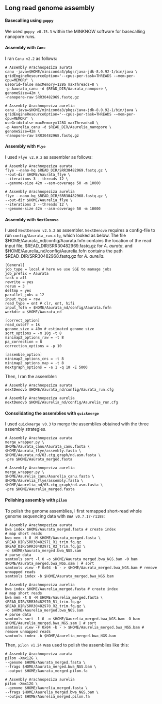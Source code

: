 ## Long read genome assembly

#### Basecalling using `guppy`
We used `guppy v0.15.3` within the MINKNOW software for basecalling nanopore runs. 

#### Assembly with `Canu`
I ran `Canu v2.2` as follows:

```ShellSession
# Assembly Arachnopeziza aurata
canu -java=$HOME/miniconda3/pkgs/java-jdk-8.0.92-1/bin/java \
gridEngineResourceOption='--cpus-per-task=THREADS -–mem-per-cpu=MEMORY' \
useGrid=false maxMemory=128G maxThreads=8 \
-p Aaurata_canu -d $READ_DIR/Aaurata_nanopore \
genomeSize=42m \
-nanopore-raw SRR30482969.fastq.gz

# Assembly Arachnopeziza aurelia
canu -java=$HOME/miniconda3/pkgs/java-jdk-8.0.92-1/bin/java \
gridEngineResourceOption='--cpus-per-task=THREADS -–mem-per-cpu=MEMORY' \
useGrid=false maxMemory=128G maxThreads=8 \
-p Aaurelia_canu -d $READ_DIR/Aaurelia_nanopore \
genomeSize=42m \
-nanopore-raw SRR30482968.fastq.gz
```

#### Assembly with `Flye`
I used `Flye v2.9.2` as assembler as follows:

```ShellSession
# Assembly Arachnopeziza aurata
flye --nano-hq $READ_DIR/SRR30482969.fastq.gz \
--out-dir $HOME/Aaurata_flye \
--iterations 3 --threads 12 \
--genome-size 42m --asm-coverage 50 -m 10000

# Assembly Arachnopeziza aurelia
flye --nano-hq $READ_DIR/SRR30482968.fastq.gz \
--out-dir $HOME/Aaurelia_flye \
--iterations 3 --threads 12 \
--genome-size 42m --asm-coverage 50 -m 10000
```

#### Assembly with `NextDenovo`
I used `NextDenovo v2.5.2` as assembler. `NextDenovo` requires a config-file to run `config/Aaurata_run.cfg`, which looked as below. The file $HOME/Aaurata_nd/config/Aaurata.fofn contains the location of the read input file, $READ_DIR/SRR30482969.fastq.gz for *A. aurata*, and $HOME/Aaurelia_nd/config/Aaurelia.fofn contains the path $READ_DIR/SRR30482968.fastq.gz for *A. aurelia*.
```
[General]
job_type = local # here we use SGE to manage jobs
job_prefix = Aaurata
task = all
rewrite = yes
rerun = 3
deltmp = yes
parallel_jobs = 12
input_type = raw
read_type = ont # clr, ont, hifi
input_fofn = $HOME/Aaurata_nd/config/Aaurata.fofn
workdir = $HOME/Aaurata_nd

[correct_option]
read_cutoff = 1k
genome_size = 40m # estimated genome size
sort_options = -m 10g -t 8
minimap2_options_raw = -t 8
pa_correction = 8
correction_options = -p 10

[assemble_option]
minimap2_options_cns = -t 8
minimap2_options_map = -t 8
nextgraph_options = -a 1 -q 10 -E 5000
```

Then, I ran the assembler: 
```ShellSession
# Assembly Arachnopeziza aurata
nextDenovo $HOME/Aaurata_nd/config/Aaurata_run.cfg

# Assembly Arachnopeziza aurelia
nextDenovo $HOME/Aaurelia_nd/config/Aaurelia_run.cfg
``` 

#### Consolidating the assemblies with `quickmerge`
I used `quickmerge v0.3` to merge the assemblies obtained with the three assembly strategies. 

```ShellSession
# Assembly Arachnopeziza aurata
merge_wrapper.py \
$HOME/Aaurata_canu/Aaurata_canu.fasta \
$HOME/Aaurata_flye/assembly.fasta \
$HOME/Aaurata_nd/03.ctg_graph/nd.asm.fasta \
-pre $HOME/Aaurata_merged.fasta

# Assembly Arachnopeziza aurelia
merge_wrapper.py \
$HOME/Aaurelia_canu/Aaurelia_canu.fasta \
$HOME/Aaurelia_flye/assembly.fasta \
$HOME/Aaurelia_nd/03.ctg_graph/nd.asm.fasta \
-pre $HOME/Aaurelia_merged.fasta
```

#### Polishing assembly with `pilon`
To polish the genome assemblies, I first remapped short-read whole genome sequencing data with `BWA v0.7.17-r1188`:

```ShellSession
# Assembly Arachnopeziza aurata
bwa index $HOME/Aaurata_merged.fasta # create index
# map short reads
bwa mem -t 8 -M $HOME/Aaurata_merged.fasta \
$READ_DIR/SRR30482971_R1_trim.fq.gz $READ_DIR/SRR30482971_R2_trim.fq.gz \
-o $HOME/Aaurata_merged.bwa_NGS.sam
# parse data
samtools sort -l 0 -o $HOME/Aaurata_merged.bwa_NGS.bam -O bam $HOME/Aaurata_merged.bwa_NGS.sam | # sort
samtools view -F 0x04 -b - > $HOME/Aaurata_merged.bwa_NGS.bam # remove unmapped reads
samtools index -b $HOME/Aaurata_merged.bwa_NGS.bam
```

```ShellSession
# Assembly Arachnopeziza aurelia
bwa index $HOME/Aaurelia_merged.fasta # create index
# map short reads
bwa mem -t 8 -M $HOME/Aaurelia_merged.fasta \
$READ_DIR/SRR30482970_R1_trim.fq.gz $READ_DIR/SRR30482970_R2_trim.fq.gz \
-o $HOME/Aaurelia_merged.bwa_NGS.sam
# parse data
samtools sort -l 0 -o $HOME/Aaurelia_merged.bwa_NGS.bam -O bam $HOME/Aaurelia_merged.bwa_NGS.sam | # sort
samtools view -F 0x04 -b - > $HOME/Aaurelia_merged.bwa_NGS.bam # remove unmapped reads
samtools index -b $HOME/Aaurelia_merged.bwa_NGS.bam
```

Then, `pilon v1.24` was used to polish the assemblies like this:

```ShellSession
# Assembly Arachnopeziza aurata
pilon -Xmx12G \
--genome $HOME/Aaurata_merged.fasta \
--frags $HOME/Aaurata_merged.bwa_NGS.bam \
--output $HOME/Aaurata_merged.pilon.fa

# Assembly Arachnopeziza aurelia
pilon -Xmx12G \
--genome $HOME/Aaurelia_merged.fasta \
--frags $HOME/Aaurelia_merged.bwa_NGS.bam \
--output $HOME/Aaurelia_merged.pilon.fa
```
